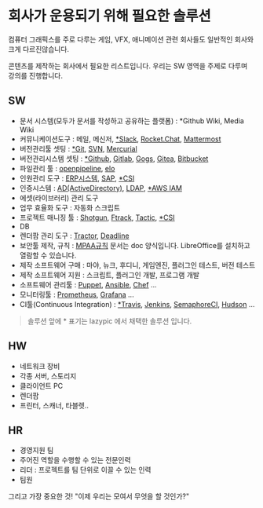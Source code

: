 # 회사가 운용되기 위해 필요한 솔루션
컴퓨터 그래픽스를 주로 다루는 게임, VFX, 애니메이션 관련 회사들도 일반적인 회사와 크게 다르진않습니다.

콘텐츠를 제작하는 회사에서 필요한 리스트입니다. 우리는 SW 영역을  주제로 다루며 강의를 진행합니다.

## SW
- 문서 시스템(모두가 문서를 작성하고 공유하는 플랫폼) : *Github Wiki, Media Wiki
- 커뮤니케이션도구 : 메일, 메신저, [*Slack](https://slack.com), [Rocket.Chat](https://rocket.chat), [Mattermost](https://www.mattermost.org)
- 버전관리툴 셋팅 : [*Git](https://git-scm.com), [SVN](https://subversion.apache.org), [Mercurial](https://www.mercurial-scm.org)
- 버전관리시스템 셋팅 : [*Github](https://github.com), [Gitlab](https://about.gitlab.com), [Gogs](https://gogs.io), [Gitea](https://gitea.io), [Bitbucket](https://bitbucket.org)
- 파일관리 툴 : [openpipeline](http://openpipeline.cc), [elo](https://github.com/studio2l/elo)
- 인원관리 도구 : [ERP시스템](erp.md), [SAP](https://www.sap.com/korea/index.html), [*CSI](https://github.com/digital-idea/csi3)
- 인증시스템 : [AD(ActiveDirectory)](https://ko.wikipedia.org/wiki/액티브_디렉터리), [LDAP](https://ko.wikipedia.org/wiki/LDAP), [*AWS IAM](https://aws.amazon.com/iam/)
- 에셋(라이브러리) 관리 도구
- 업무 효율화 도구 : 자동화 스크립트
- 프로젝트 매니징 툴 : [Shotgun](https://www.shotgunsoftware.com), [Ftrack](https://www.ftrack.com/en/), [Tactic](https://southpawtech.com/tactic/), [*CSI](https://github.com/digital-idea/csi3)
- DB
- 렌더팜 관리 도구 : [Tractor](https://renderman.pixar.com/tractor), [Deadline](https://www.thinkboxsoftware.com/deadline)
- 보안툴 제작, 규칙 : [MPAA규칙](https://www.mpaa.org/what-we-do/advancing-creativity/additional-resources/#content-protection-best-practices) 문서는 doc 양식입니다. LibreOffice를 설치하고 열람할 수 있습니다.
- 제작 소프트웨어 구매 : 마야, 뉴크, 후디니, 게임엔진, 플러그인 테스트, 버전 테스트
- 제작 소프트웨어 지원 : 스크립트, 플러그인 개발, 프로그램 개발
- 소프트웨어 관리툴 : [Puppet](https://puppet.com), [Ansible](https://www.ansible.com), [Chef](https://www.chef.io) ...
- 모니터링툴 : [Prometheus](https://prometheus.io), [Grafana](https://grafana.com) ...
- CI툴(Continuous Integration) : [*Travis](https://travis-ci.org), [Jenkins](https://jenkins.io), [SemaphoreCI](https://semaphoreci.com), [Hudson](http://hudson-ci.org) ...

> 솔루션 앞에 * 표기는 lazypic 에서 채택한 솔루션 입니다.

## HW
- 네트워크 장비
- 각종 서버, 스토리지
- 클라이언트 PC
- 렌더팜
- 프린터, 스캐너, 타블렛..

## HR
- 경영지원 팀
- 주어진 역할을 수행할 수 있는 전문인력
- 리더 : 프로젝트를 팀 단위로 이끌 수 있는 인력
- 팀원

그리고 가장 중요한 것! "이제 우리는 모여서 무엇을 할 것인가?"
